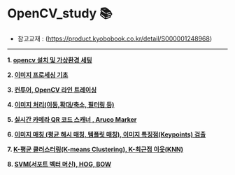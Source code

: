 # OpenCV_study 📚

- 참고교재 : (https://product.kyobobook.co.kr/detail/S000001248968)

---

**1. [opencv 설치 및 가상환경 세팅](https://github.com/hoyeondev/TIL/blob/main/OpenCV/study/250728.md)**

**2. [이미지 프로세싱 기초](https://github.com/hoyeondev/opencv_02)**

**3. [컨투어, OpenCV 라인 트레이싱](https://github.com/hoyeondev/opencv_tutorial/tree/main/opencv_03)**

**4. [이미지 처리(이동,확대/축소, 필터링 등)](https://github.com/hoyeondev/opencv_tutorial/tree/main/opencv_04)**

**5. [실시간 카메라 QR 코드 스캐너 , Aruco Marker](https://github.com/hoyeondev/opencv_tutorial/tree/main/opencv_05)**

**6. [이미지 매칭 (평균 해시 매칭, 템플릿 매칭), 이미지 특징점(Keypoints) 검출](https://github.com/hoyeondev/opencv_tutorial/tree/main/opencv_06)**

**7. [K-평균 클러스터링(K-means Clustering), K-최근접 이웃(KNN)](https://github.com/hoyeondev/opencv_tutorial/tree/main/opencv_07)**

**8. [SVM(서포트 벡터 머신), HOG, BOW](https://github.com/hoyeondev/opencv_tutorial/tree/main/opencv_08)**
